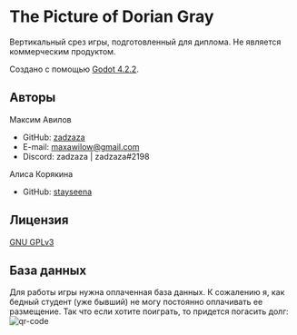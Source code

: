 # The Picture of Dorian Gray

Вертикальный срез игры, подготовленный для диплома. Не является коммерческим продуктом.

Создано с помощью [Godot 4.2.2](https://godotengine.org/).

## Авторы

Максим Авилов
- GitHub: [zadzaza](https://github.com/zadzaza)
- E-mail: maxawilow@gmail.com
- Discord: zadzaza | zadzaza#2198

Алиса Корякина
- GitHub: [stayseena](https://github.com/stayseena)

## Лицензия

[GNU GPLv3](https://choosealicense.com/licenses/gpl-3.0/)

## База данных

Для работы игры нужна оплаченная база данных. К сожалению я, как бедный студент (уже бывший) не могу постоянно оплачивать ее размещение. Так что если хотите поиграть, то придется погасить долг:
![qr-code](https://github.com/zadzaza/ThePictureOfDorianGray/assets/85344142/d893311d-4a91-4cf8-8ec4-6156df5fe93b)
